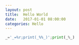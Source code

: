 ```yaml
---
layout: post
title:  Hello World
date:   2017-01-01 08:00:00
categories: Hello
---
```


```Python
_='_=%r;print(_%%_)';print(_%_)
```